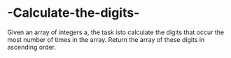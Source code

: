 # -Calculate-the-digits-
Given an array of integers a, the task isto calculate the digits that occur the most number
of times in the array. Return the array of these digits in ascending order.
